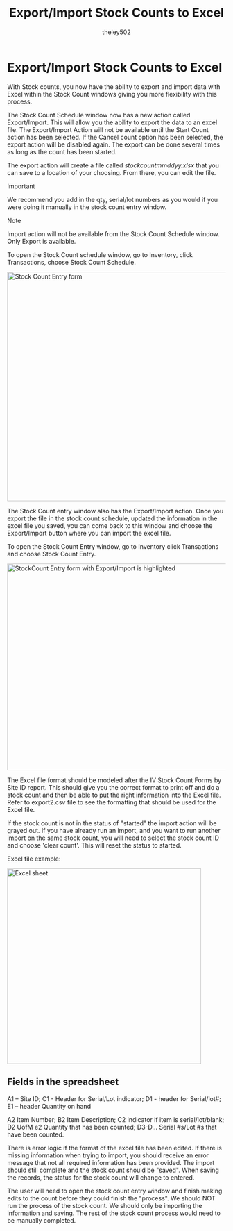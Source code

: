 ﻿---
title: Export/Import Stock Counts to Excel 
description: New in October 2020 - Export/Import Stock Counts to Excel
ms.date: 10/01/2020
ms.topic: article
ms.prod: dynamics-gp
author: theley502
ms.author: theley
manager: jswymer
---

# Export/Import Stock Counts to Excel

With Stock counts, you now have the ability to export and import data with Excel within the Stock Count windows giving you more flexibility with this process.

The Stock Count Schedule window now has a new action called Export/Import. This will allow you the ability to export the data to an excel file. The Export/Import Action will not be available until the Start Count action has been selected. If the Cancel count option has been selected, the export action will be disabled again. The export can be done several times as long as the count has been started.

The export action will create a file called *stockcountmmddyy.xlsx* that you can save to a location of your choosing. From there, you can edit the file.

> [!IMPORTANT]
> We recommend you add in the qty, serial/lot numbers as you would if you were doing it manually in the stock count entry window.

> [!NOTE]
> Import action will not be available from the Stock Count Schedule window. Only Export is available.

To open the Stock Count schedule window, go to Inventory, click Transactions, choose Stock Count Schedule.

<img src="media/image33.png" alt="Stock Count Entry form" width="624" height="528" />

The Stock Count entry window also has the Export/Import action. Once you export the file in the stock count schedule, updated the information in the excel file you saved, you can come back to this window and choose the Export/Import button where you can import the excel file.

To open the Stock Count Entry window, go to Inventory click Transactions and choose Stock Count Entry.

<img src="media/image34.png" alt="StockCount Entry form with Export/Import is highlighted" width="624" height="476" />

The Excel file format should be modeled after the IV Stock Count Forms by Site ID report. This should give you the correct format to print off and do a stock count and then be able to put the right information into the Excel file. Refer to export2.csv file to see the formatting that should be used for the Excel file.

If the stock count is not in the status of "started" the import action will be grayed out. If you have already run an import, and you want to run another import on the same stock count, you will need to select the stock count ID and choose 'clear count'. This will reset the status to started.

Excel file example:

<img src="media/image35.png" alt="Excel sheet" width="447" height="450" />

## Fields in the spreadsheet

A1 – Site ID; C1 - Header for Serial/Lot indicator; D1 - header for Serial/lot\#; E1 – header Quantity on hand

A2 Item Number; B2 Item Description; C2 indicator if item is serial/lot/blank; D2 UofM e2 Quantity that has been counted; D3-D… Serial \#s/Lot \#s that have been counted.

There is error logic if the format of the excel file has been edited. If there is missing information when trying to import, you should receive an error message that not all required information has been provided. The import should still complete and the stock count should be "saved". When saving the records, the status for the stock count will change to entered.

The user will need to open the stock count entry window and finish making edits to the count before they could finish the "process". We should NOT run the process of the stock count. We should only be importing the information and saving. The rest of the stock count process would need to be manually completed.


